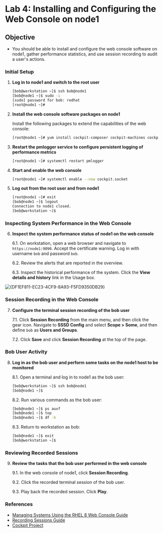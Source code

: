 # Lab 4: Installing and Configuring the Web Console on node1

## Objective

- You should be able to install and configure the web console software on node1, gather performance statistics, and use session recording to audit a user's actions.

### Initial Setup

1. **Log in to node1 and switch to the root user**

   ```bash
   [bob@workstation ~]$ ssh bob@node1
   [bob@node1 ~]$ sudo -i
   [sudo] password for bob: redhat
   [root@node1 ~]#
   ```

2. **Install the web console software packages on node1**

   Install the following packages to extend the capabilities of the web console:

   ```bash
   [root@node1 ~]# yum install cockpit-composer cockpit-machines cockpit-pcp cockpit-podman cockpit-session-recording tlog
   ```

3. **Restart the pmlogger service to configure persistent logging of performance metrics**

   ```bash
   [root@node1 ~]# systemctl restart pmlogger
   ```

4. **Start and enable the web console**

   ```bash
   [root@node1 ~]# systemctl enable --now cockpit.socket
   ```

5. **Log out from the root user and from node1**

   ```bash
   [root@node1 ~]# exit
   [bob@node1 ~]$ logout
   Connection to node1 closed.
   [bob@workstation ~]$
   ```

### Inspecting System Performance in the Web Console

6. **Inspect the system performance status of node1 on the web console**

   6.1. On workstation, open a web browser and navigate to `https://node1:9090`. Accept the certificate warning. Log in with username `bob` and password `bob`.

   6.2. Review the alerts that are reported in the overview.

   6.3. Inspect the historical performance of the system. Click the **View details and history** link in the Usage box.

![{DF1EF811-EC23-4CF9-8A93-F5FD9350DB29}](https://github.com/user-attachments/assets/816f2752-32ae-4f8d-8b14-f339352c60ab)



### Session Recording in the Web Console

7. **Configure the terminal session recording of the bob user**

   7.1. Click **Session Recording** from the main menu, and then click the gear icon. Navigate to **SSSD Config** and select **Scope > Some**, and then define `bob` as **Users and Groups**.

   7.2. Click **Save** and click **Session Recording** at the top of the page.

### Bob User Activity

8. **Log in as the bob user and perform some tasks on the node1 host to be monitored**

   8.1. Open a terminal and log in to node1 as the bob user:

   ```bash
   [bob@workstation ~]$ ssh bob@node1
   [bob@node1 ~]$
   ```

   8.2. Run various commands as the bob user:

   ```bash
   [bob@node1 ~]$ ps auxf
   [bob@node1 ~]$ top
   [bob@node1 ~]$ df -h
   ```

   8.3. Return to workstation as bob:

   ```bash
   [bob@node1 ~]$ exit
   [bob@workstation ~]$
   ```

### Reviewing Recorded Sessions

9. **Review the tasks that the bob user performed in the web console**

   9.1. In the web console of node1, click **Session Recording**.

   9.2. Click the recorded terminal session of the bob user.

   9.3. Play back the recorded session. Click **Play**.

### References

- [Managing Systems Using the RHEL 8 Web Console Guide](https://access.redhat.com/documentation/en-us/red_hat_enterprise_linux/8/htmlsingle/managing_systems_using_the_rhel_8_web_console/index)
- [Recording Sessions Guide](https://access.redhat.com/documentation/en-us/red_hat_enterprise_linux/8/htmlsingle/recording_sessions/index)
- [Cockpit Project](http://www.cockpit-project.org)
